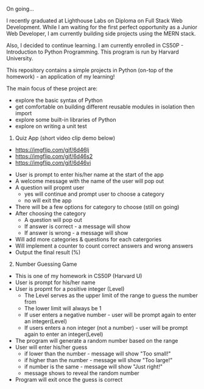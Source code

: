 On going...

I recently graduated at Lighthouse Labs on Diploma on Full Stack Web Development. While I am waiting for the first perfect opportunity as a Junior Web Developer, I am currently building side projects using the MERN stack.

Also, I decided to continue learning. I am currently enrolled in CS50P - Introduction to Python Programming. This program is run by Harvard University.

This repository contains a simple projects in Python (on-top of the homework) - an application of my learning!

The main focus of these project are:

- explore the basic syntax of Python
- get comfortable on building different reusable modules in isolation then import
- explore some built-in libraries of Python
- explore on writing a unit test

1. Quiz App (short video clip demo below)

- https://imgflip.com/gif/6d46lj
- https://imgflip.com/gif/6d46s2
- https://imgflip.com/gif/6d46vi

* User is prompt to enter his/her name at the start of the app
* A welcome message with the name of the user will pop out
* A question will propmt user
  - yes will continue and prompt user to choose a category
  - no will exit the app
* There will be a few options for category to choose (still on going)
* After choosing the category
  - A question will pop out
  - If answer is correct - a message will show
  - If answer is wrong - a message will show
* Will add more categories & questions for each catergories
* Will implement a counter to count correct answers and wrong answers
* Output the final result (%)

2. Number Guessing Game

- This is one of my homework in CS50P (Harvard U)
- User is prompt for his/her name
- User is propmt for a positive integer (Level)
  - The Level serves as the upper limit of the range to guess the number from
  - The lower limit will always be 1
  - If user enters a negative number - user will be prompt again to enter an integer(Level)
  - If users enters a non integer (not a number) - user will be prompt again to enter an integer(Level)
- The program will generate a random number based on the range
- User will enter his/her guess
  - if lower than the number - message will show "Too small!"
  - if higher than the number - message will show "Too large!"
  - if number is the same - message will show "Just right!"
  - message shows to reveal the random number
- Program will exit once the guess is correct
